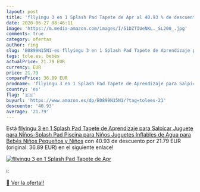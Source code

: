 ```yaml
---
layout: post
title: 'fllyingu 3 en 1 Splash Pad Tapete de Apr al 40.93 % de descuento'
date: 2020-06-27 08:46:11
image: 'https://m.media-amazon.com/images/I/51DZTIUeNKL._SL200_.jpg'
comments: true
category: ofertas
author: ring
slug: 'B0899N15N1-es fllyingu 3 en 1 Splash Pad Tapete de Aprendizaje para...'
tags: tole.es, bebés
actualPrice: 21.79 EUR
currency: EUR
price: 21.79
comparePrice: 36.89 EUR
prodname: 'fllyingu 3 en 1 Splash Pad Tapete de Aprendizaje para Salpicar Juguete para Niños-Splash Pad Piscina para Niños Juguetes Inflables de Agua para Bebés  Niños Pequeños y Niños'
country: 'es'
flag: '🇪🇸'
buyurl: 'https://www.amazon.es/dp/B0899N15N1/?tag=tolees-21'
descuento: '40.93'
average: '21.79'
---
```


Está [fllyingu 3 en 1 Splash Pad Tapete de Aprendizaje para Salpicar Juguete para Niños-Splash Pad Piscina para Niños Juguetes Inflables de Agua para Bebés  Niños Pequeños y Niños](https://www.amazon.es/dp/B0899N15N1/?tag=tolees-21) con 40.93 de descuento por 21.79 EUR (original: 36.89 EUR) en el siguiente enlace!

[![fllyingu 3 en 1 Splash Pad Tapete de Apr](https://m.media-amazon.com/images/I/51DZTIUeNKL._SL200_.jpg)](https://www.amazon.es/dp/B0899N15N1/?tag=tolees-21)

ℹ️:


[🛒 Ver la oferta!!](https://www.amazon.es/dp/B0899N15N1/?tag=tolees-21)
